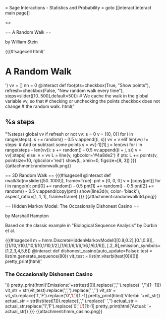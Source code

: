 = Sage Interactions - Statistics and Probability =
goto [[interact|interact main page]]


<<TableOfContents>>

== A Random Walk ==

by William Stein

{{{#!sagecell
html('<h1>A Random Walk</h1>')
vv = []
nn = 0
@interact
def foo(pts=checkbox(True, "Show points"), 
        refresh=checkbox(False, "New random walk every time"),
        steps=slider([10..500],default=50)):
    # We cache the walk in the global variable vv, so that
    # checking or unchecking the points checkbox does not change
    # the random walk.
    html("<h2>%s steps</h2>"%steps)
    global vv
    if refresh or not vv:
        s = 0
        v = [(0, 0)]
        for i in range(steps): 
             s += random() - 0.5
             v.append((i, s)) 
        vv = v
    elif len(vv) != steps:
        # Add or subtract some points
        s = vv[-1][1]
        j = len(vv)
        for i in range(steps - len(vv)):
            s += random() - 0.5
            vv.append((i + j, s))
        v = vv[:steps]
    else:
        v = vv
    L = line(v, rgbcolor='#4a8de2')
    if pts:
        L += points(v, pointsize=10, rgbcolor='red')
    show(L, xmin=0, figsize=[8, 3])
}}}
{{attachment:randomwalk.png}}

== 3D Random Walk ==
{{{#!sagecell
@interact
def rwalk3d(n=slider([50..1000]), frame=True):
    pnt = [0, 0, 0]
    v = [copy(pnt)]
    for i in range(n):
        pnt[0] += random() - 0.5
        pnt[1] += random() - 0.5
        pnt[2] += random() - 0.5
        v.append(copy(pnt))
    show(line3d(v, color='black'), aspect_ratio=[1, 1, 1], frame=frame)
}}}
{{attachment:randomwalk3d.png}}


== Hidden Markov Model: The Occasionally Dishonest Casino ==

by Marshall Hampton

Based on the classic example in "Biological Sequence Analysis" by Durbin et al.

{{{#!sagecell
m = hmm.DiscreteHiddenMarkovModel([[0.8,0.2],[0.1,0.9]], [[1/10,1/10,1/10,1/10,1/10,1/2],[1/6,1/6,1/6,1/6,1/6,1/6]], [.2,.8],emission_symbols=[1,2,3,4,5,6])
@interact
def dishonest_casino(auto_update=False):
    test = list(m.generate_sequence(80))
    vit_test = list(m.viterbi(test[0])[0])
    pretty_print(html('<h3>The Occasionally Dishonest Casino</h3>'))
    pretty_print(html('Emissions:'+str(test[0]).replace(',','').replace(' ','')[1:-1]))
    vit_str = str(vit_test).replace(',','').replace(' ','')
    vit_str = vit_str.replace('1','F').replace('0','<font color="#FF0000">L</font>')[1:-1]
    pretty_print(html('Viterbi:  '+vit_str))
    actual_str = str(list(test[1])).replace(',','').replace(' ','')
    actual_str = actual_str.replace('1','F').replace('0','<font color="#FF0000">L</font>')[1:-1]
    pretty_print(html('Actual:   '+ actual_str))
}}} 
{{attachment:hmm_casino.png}}
